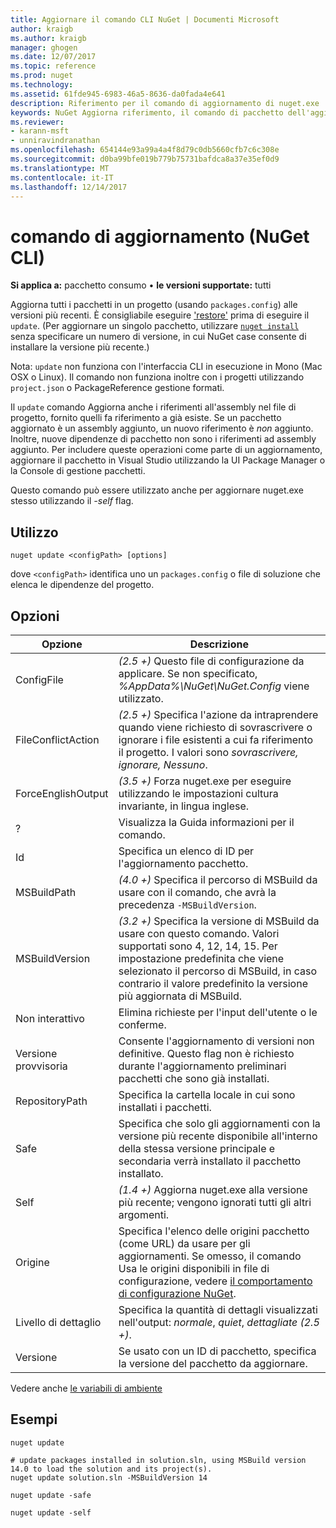 ```yaml
---
title: Aggiornare il comando CLI NuGet | Documenti Microsoft
author: kraigb
ms.author: kraigb
manager: ghogen
ms.date: 12/07/2017
ms.topic: reference
ms.prod: nuget
ms.technology: 
ms.assetid: 61fde945-6983-46a5-8636-da0fada4e641
description: Riferimento per il comando di aggiornamento di nuget.exe
keywords: NuGet Aggiorna riferimento, il comando di pacchetto dell'aggiornamento
ms.reviewer:
- karann-msft
- unniravindranathan
ms.openlocfilehash: 654144e93a99a4a4f8d79c0db5660cfb7c6c308e
ms.sourcegitcommit: d0ba99bfe019b779b75731bafdca8a37e35ef0d9
ms.translationtype: MT
ms.contentlocale: it-IT
ms.lasthandoff: 12/14/2017
---
```

# <a name="update-command-nuget-cli"></a>comando di aggiornamento (NuGet CLI)

**Si applica a:** pacchetto consumo &bullet; **le versioni supportate:** tutti

Aggiorna tutti i pacchetti in un progetto (usando `packages.config`) alle versioni più recenti. È consigliabile eseguire ['restore'](#restore) prima di eseguire il `update`. (Per aggiornare un singolo pacchetto, utilizzare [ `nuget install` ](cli-ref-install.md) senza specificare un numero di versione, in cui NuGet case consente di installare la versione più recente.)

Nota: `update` non funziona con l'interfaccia CLI in esecuzione in Mono (Mac OSX o Linux). Il comando non funziona inoltre con i progetti utilizzando `project.json` o PackageReference gestione formati.

Il `update` comando Aggiorna anche i riferimenti all'assembly nel file di progetto, fornito quelli fa riferimento a già esiste. Se un pacchetto aggiornato è un assembly aggiunto, un nuovo riferimento è *non* aggiunto. Inoltre, nuove dipendenze di pacchetto non sono i riferimenti ad assembly aggiunto. Per includere queste operazioni come parte di un aggiornamento, aggiornare il pacchetto in Visual Studio utilizzando la UI Package Manager o la Console di gestione pacchetti.

Questo comando può essere utilizzato anche per aggiornare nuget.exe stesso utilizzando il *-self* flag.

## <a name="usage"></a>Utilizzo

```
nuget update <configPath> [options]
```

dove `<configPath>` identifica uno un `packages.config` o file di soluzione che elenca le dipendenze del progetto.

## <a name="options"></a>Opzioni

| Opzione | Descrizione |
| --- | --- |
| ConfigFile | *(2.5 +)*  Questo file di configurazione da applicare. Se non specificato, *%AppData%\NuGet\NuGet.Config* viene utilizzato. |
| FileConflictAction | *(2.5 +)*  Specifica l'azione da intraprendere quando viene richiesto di sovrascrivere o ignorare i file esistenti a cui fa riferimento il progetto. I valori sono *sovrascrivere, ignorare, Nessuno*. |
| ForceEnglishOutput | *(3.5 +)*  Forza nuget.exe per eseguire utilizzando le impostazioni cultura invariante, in lingua inglese. |
| ? | Visualizza la Guida informazioni per il comando. |
| Id | Specifica un elenco di ID per l'aggiornamento pacchetto. |
| MSBuildPath | *(4.0 +)*  Specifica il percorso di MSBuild da usare con il comando, che avrà la precedenza `-MSBuildVersion`. |
| MSBuildVersion | *(3.2 +)*  Specifica la versione di MSBuild da usare con questo comando. Valori supportati sono 4, 12, 14, 15. Per impostazione predefinita che viene selezionato il percorso di MSBuild, in caso contrario il valore predefinito la versione più aggiornata di MSBuild. |
| Non interattivo | Elimina richieste per l'input dell'utente o le conferme. |
| Versione provvisoria | Consente l'aggiornamento di versioni non definitive. Questo flag non è richiesto durante l'aggiornamento preliminari pacchetti che sono già installati. |
| RepositoryPath | Specifica la cartella locale in cui sono installati i pacchetti. |
| Safe | Specifica che solo gli aggiornamenti con la versione più recente disponibile all'interno della stessa versione principale e secondaria verrà installato il pacchetto installato. |
| Self | *(1.4 +)*  Aggiorna nuget.exe alla versione più recente; vengono ignorati tutti gli altri argomenti. |
| Origine | Specifica l'elenco delle origini pacchetto (come URL) da usare per gli aggiornamenti. Se omesso, il comando Usa le origini disponibili in file di configurazione, vedere [il comportamento di configurazione NuGet](../Consume-Packages/Configuring-NuGet-Behavior.md). |
| Livello di dettaglio | Specifica la quantità di dettagli visualizzati nell'output: *normale*, *quiet*, *dettagliate (2.5 +)*. |
| Versione | Se usato con un ID di pacchetto, specifica la versione del pacchetto da aggiornare. |

Vedere anche [le variabili di ambiente](cli-ref-environment-variables.md)

## <a name="examples"></a>Esempi

```
nuget update

# update packages installed in solution.sln, using MSBuild version 14.0 to load the solution and its project(s).
nuget update solution.sln -MSBuildVersion 14

nuget update -safe

nuget update -self
```
